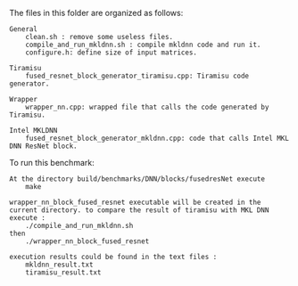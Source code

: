 The files in this folder are organized as follows:

    General
        clean.sh : remove some useless files.
        compile_and_run_mkldnn.sh : compile mkldnn code and run it. 
        configure.h: define size of input matrices.

    Tiramisu
        fused_resnet_block_generator_tiramisu.cpp: Tiramisu code generator.

    Wrapper
        wrapper_nn.cpp: wrapped file that calls the code generated by Tiramisu.

    Intel MKLDNN
        fused_resnet_block_generator_mkldnn.cpp: code that calls Intel MKL DNN ResNet block. 

To run this benchmark:

    At the directory build/benchmarks/DNN/blocks/fusedresNet execute 
	    make 

    wrapper_nn_block_fused_resnet executable will be created in the current directory. to compare the result of tiramisu with MKL DNN execute :
        ./compile_and_run_mkldnn.sh
    then 
        ./wrapper_nn_block_fused_resnet
    
    execution results could be found in the text files : 
        mkldnn_result.txt
        tiramisu_result.txt
        